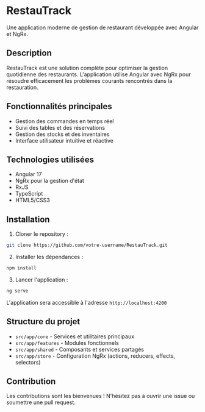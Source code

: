 # RestauTrack

Une application moderne de gestion de restaurant développée avec Angular et NgRx.

## Description

RestauTrack est une solution complète pour optimiser la gestion quotidienne des restaurants. L'application utilise Angular avec NgRx pour résoudre efficacement les problèmes courants rencontrés dans la restauration.

## Fonctionnalités principales

- Gestion des commandes en temps réel
- Suivi des tables et des réservations
- Gestion des stocks et des inventaires
- Interface utilisateur intuitive et réactive

## Technologies utilisées

- Angular 17
- NgRx pour la gestion d'état
- RxJS
- TypeScript
- HTML5/CSS3

## Installation

1. Cloner le repository :
```bash
git clone https://github.com/votre-username/RestauTrack.git
```

2. Installer les dépendances :
```bash
npm install
```

3. Lancer l'application :
```bash
ng serve
```

L'application sera accessible à l'adresse `http://localhost:4200`

## Structure du projet

- `src/app/core` - Services et utilitaires principaux
- `src/app/features` - Modules fonctionnels
- `src/app/shared` - Composants et services partagés
- `src/app/store` - Configuration NgRx (actions, reducers, effects, selectors)

## Contribution

Les contributions sont les bienvenues ! N'hésitez pas à ouvrir une issue ou soumettre une pull request.